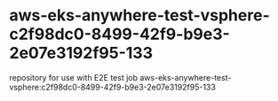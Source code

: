 # aws-eks-anywhere-test-vsphere-c2f98dc0-8499-42f9-b9e3-2e07e3192f95-133
repository for use with E2E test job aws-eks-anywhere-test-vsphere:c2f98dc0-8499-42f9-b9e3-2e07e3192f95-133
